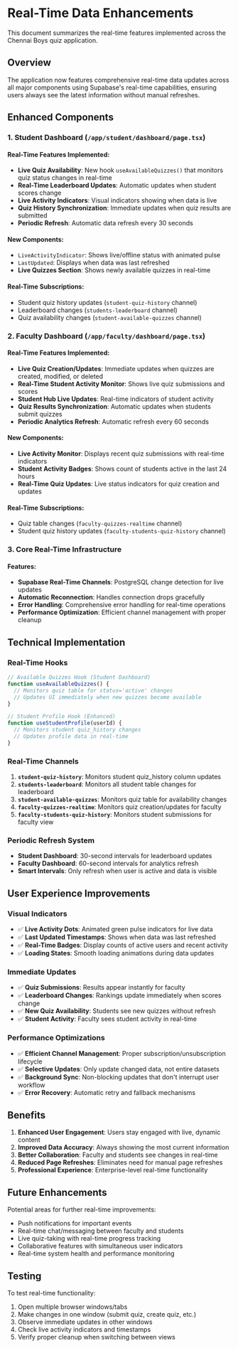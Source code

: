 # Real-Time Data Enhancements

This document summarizes the real-time features implemented across the Chennai Boys quiz application.

## Overview

The application now features comprehensive real-time data updates across all major components using Supabase's real-time capabilities, ensuring users always see the latest information without manual refreshes.

## Enhanced Components

### 1. Student Dashboard (`/app/student/dashboard/page.tsx`)

#### Real-Time Features Implemented:
- **Live Quiz Availability**: New hook `useAvailableQuizzes()` that monitors quiz status changes in real-time
- **Real-Time Leaderboard Updates**: Automatic updates when student scores change
- **Live Activity Indicators**: Visual indicators showing when data is live
- **Quiz History Synchronization**: Immediate updates when quiz results are submitted
- **Periodic Refresh**: Automatic data refresh every 30 seconds

#### New Components:
- `LiveActivityIndicator`: Shows live/offline status with animated pulse
- `LastUpdated`: Displays when data was last refreshed
- **Live Quizzes Section**: Shows newly available quizzes in real-time

#### Real-Time Subscriptions:
- Student quiz history updates (`student-quiz-history` channel)
- Leaderboard changes (`students-leaderboard` channel)  
- Quiz availability changes (`student-available-quizzes` channel)

### 2. Faculty Dashboard (`/app/faculty/dashboard/page.tsx`)

#### Real-Time Features Implemented:
- **Live Quiz Creation/Updates**: Immediate updates when quizzes are created, modified, or deleted
- **Real-Time Student Activity Monitor**: Shows live quiz submissions and scores
- **Student Hub Live Updates**: Real-time indicators of student activity
- **Quiz Results Synchronization**: Automatic updates when students submit quizzes
- **Periodic Analytics Refresh**: Automatic refresh every 60 seconds

#### New Components:
- **Live Activity Monitor**: Displays recent quiz submissions with real-time indicators
- **Student Activity Badges**: Shows count of students active in the last 24 hours
- **Real-Time Quiz Updates**: Live status indicators for quiz creation and updates

#### Real-Time Subscriptions:
- Quiz table changes (`faculty-quizzes-realtime` channel)
- Student quiz history updates (`faculty-students-quiz-history` channel)

### 3. Core Real-Time Infrastructure

#### Features:
- **Supabase Real-Time Channels**: PostgreSQL change detection for live updates
- **Automatic Reconnection**: Handles connection drops gracefully
- **Error Handling**: Comprehensive error handling for real-time operations
- **Performance Optimization**: Efficient channel management with proper cleanup

## Technical Implementation

### Real-Time Hooks

```typescript
// Available Quizzes Hook (Student Dashboard)
function useAvailableQuizzes() {
  // Monitors quiz table for status='active' changes
  // Updates UI immediately when new quizzes become available
}

// Student Profile Hook (Enhanced)
function useStudentProfile(userId) {
  // Monitors student quiz_history changes
  // Updates profile data in real-time
}
```

### Real-Time Channels

1. **`student-quiz-history`**: Monitors student quiz_history column updates
2. **`students-leaderboard`**: Monitors all student table changes for leaderboard
3. **`student-available-quizzes`**: Monitors quiz table for availability changes
4. **`faculty-quizzes-realtime`**: Monitors quiz creation/updates for faculty
5. **`faculty-students-quiz-history`**: Monitors student submissions for faculty view

### Periodic Refresh System

- **Student Dashboard**: 30-second intervals for leaderboard updates
- **Faculty Dashboard**: 60-second intervals for analytics refresh
- **Smart Intervals**: Only refresh when user is active and data is visible

## User Experience Improvements

### Visual Indicators
- ✅ **Live Activity Dots**: Animated green pulse indicators for live data
- ✅ **Last Updated Timestamps**: Shows when data was last refreshed
- ✅ **Real-Time Badges**: Display counts of active users and recent activity
- ✅ **Loading States**: Smooth loading animations during data updates

### Immediate Updates
- ✅ **Quiz Submissions**: Results appear instantly for faculty
- ✅ **Leaderboard Changes**: Rankings update immediately when scores change
- ✅ **New Quiz Availability**: Students see new quizzes without refresh
- ✅ **Student Activity**: Faculty sees student activity in real-time

### Performance Optimizations
- ✅ **Efficient Channel Management**: Proper subscription/unsubscription lifecycle
- ✅ **Selective Updates**: Only update changed data, not entire datasets
- ✅ **Background Sync**: Non-blocking updates that don't interrupt user workflow
- ✅ **Error Recovery**: Automatic retry and fallback mechanisms

## Benefits

1. **Enhanced User Engagement**: Users stay engaged with live, dynamic content
2. **Improved Data Accuracy**: Always showing the most current information
3. **Better Collaboration**: Faculty and students see changes in real-time
4. **Reduced Page Refreshes**: Eliminates need for manual page refreshes
5. **Professional Experience**: Enterprise-level real-time functionality

## Future Enhancements

Potential areas for further real-time improvements:
- Push notifications for important events
- Real-time chat/messaging between faculty and students  
- Live quiz-taking with real-time progress tracking
- Collaborative features with simultaneous user indicators
- Real-time system health and performance monitoring

## Testing

To test real-time functionality:
1. Open multiple browser windows/tabs
2. Make changes in one window (submit quiz, create quiz, etc.)
3. Observe immediate updates in other windows
4. Check live activity indicators and timestamps
5. Verify proper cleanup when switching between views
